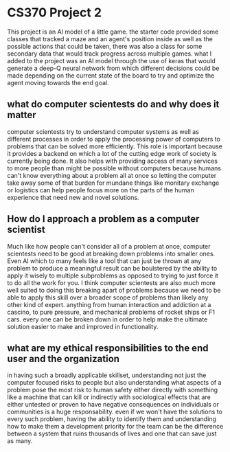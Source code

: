 # CS370 Project 2

This project is an AI model of a little game. the starter code provided some classes that tracked a maze and an agent's position inside as well as the possible actions that could be taken, there was also a class for some secondary data that would track progress across multiple games. what I added to the project was an AI model through the use of keras that would generate a deep-Q neural network from which different decisions could be made depending on the current state of the board to try and optimize the agent moving towards the end goal.

## what do computer scientests do and why does it matter

computer scientests try to understand computer systems as well as different processes in order to apply the processing power of computers to problems that can be solved more efficiently. This role is important because it provides a backend on which a lot of the cutting edge work of society is currently being done. It also helps with providing access of many services to more people than might be possible without computers because humans can't know everything about a problem all at once so letting the computer take away some of that burden for mundane things like monitary exchange or logistics can help people focus more on the parts of the human experience that need new and novel solutions.

## How do I approach a problem as a computer scientist

Much like how people can't consider all of a problem at once, computer scientests need to be good at breaking down problems into smaller ones. Even AI which to many feels like a tool that can just be thrown at any problem to produce a meaningful result can be boulstered by the ability to apply it wisely to multiple subproblems as opposed to trying to just force it to do all the work for you. I think computer scientests are also much more well suited to doing this breaking apart of problems because we need to be able to apply this skill over a broader scope of problems than likely any other kind of expert. anything from human interaction and addiction at a cascino, to pure pressure, and mechanical problems of rocket ships or F1 cars. every one can be broken down in order to help make the ultimate solution easier to make and improved in functionality.

## what are my ethical responsibilities to the end user and the organization

in having such a broadly applicable skillset, understanding not just the computer focused risks to people but also understanding what aspects of a problem pose the most risk to human safety either directly with something like a machine that can kill or indirectly with sociological effects that are either untested or proven to have negative consequences on individuals or communities is a huge responsability. even if we won't have the solutions to every such problem, having the ability to identify them and understanding how to make them a development priority for the team can be the difference between a system that ruins thousands of lives and one that can save just as many.